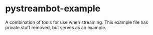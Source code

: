 # pystreambot-example
A combination of tools for use when streaming. This example file has private stuff removed, but serves as an example.
